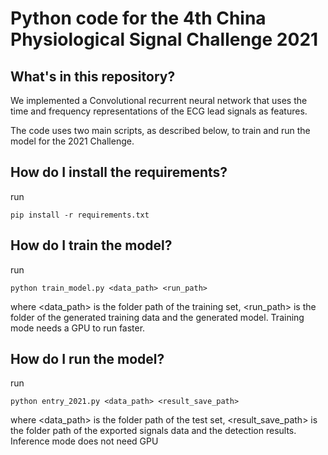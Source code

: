 # Python code for the 4th China Physiological Signal Challenge 2021

## What's in this repository?

We implemented a Convolutional recurrent neural network that uses the time and frequency representations of the ECG lead signals as features.

The code uses two main scripts, as described below, to train and run the model for the 2021 Challenge.

## How do I install the requirements?

run
    
	pip install -r requirements.txt

## How do I train the model?

run 

    python train_model.py <data_path> <run_path>
	
where <data_path> is the folder path of the training set, <run_path> is the folder of the generated training data and the generated model. Training mode needs a GPU to run faster. 	

## How do I run the model?

run 

    python entry_2021.py <data_path> <result_save_path>

where <data_path> is the folder path of the test set, <result_save_path> is the folder path of the exported signals data and the detection results. Inference mode does not need  GPU 



